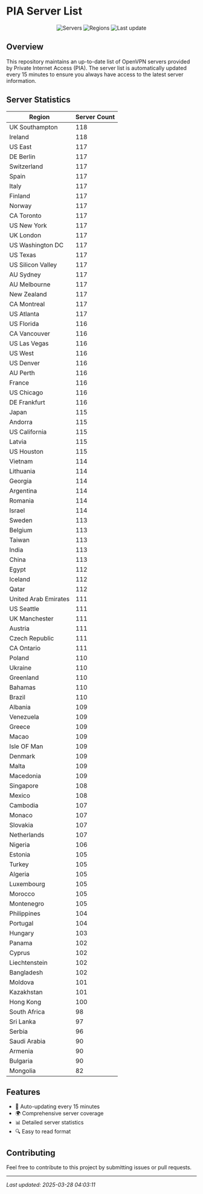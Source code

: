 # PIA Server List

<div align="center">

![Servers](https://img.shields.io/badge/servers-10,678-blue)
![Regions](https://img.shields.io/badge/regions-97-blue)
![Last update](https://img.shields.io/badge/Last_Updated-March_27_2025_23:03_EST-blue)

</div>

## Overview
This repository maintains an up-to-date list of OpenVPN servers provided by Private Internet Access (PIA). The server list is automatically updated every 15 minutes to ensure you always have access to the latest server information.

## Server Statistics
| Region | Server Count |
|--------|--------------|
| UK Southampton                 | 118          |
| Ireland                        | 118          |
| US East                        | 117          |
| DE Berlin                      | 117          |
| Switzerland                    | 117          |
| Spain                          | 117          |
| Italy                          | 117          |
| Finland                        | 117          |
| Norway                         | 117          |
| CA Toronto                     | 117          |
| US New York                    | 117          |
| UK London                      | 117          |
| US Washington DC               | 117          |
| US Texas                       | 117          |
| US Silicon Valley              | 117          |
| AU Sydney                      | 117          |
| AU Melbourne                   | 117          |
| New Zealand                    | 117          |
| CA Montreal                    | 117          |
| US Atlanta                     | 117          |
| US Florida                     | 116          |
| CA Vancouver                   | 116          |
| US Las Vegas                   | 116          |
| US West                        | 116          |
| US Denver                      | 116          |
| AU Perth                       | 116          |
| France                         | 116          |
| US Chicago                     | 116          |
| DE Frankfurt                   | 116          |
| Japan                          | 115          |
| Andorra                        | 115          |
| US California                  | 115          |
| Latvia                         | 115          |
| US Houston                     | 115          |
| Vietnam                        | 114          |
| Lithuania                      | 114          |
| Georgia                        | 114          |
| Argentina                      | 114          |
| Romania                        | 114          |
| Israel                         | 114          |
| Sweden                         | 113          |
| Belgium                        | 113          |
| Taiwan                         | 113          |
| India                          | 113          |
| China                          | 113          |
| Egypt                          | 112          |
| Iceland                        | 112          |
| Qatar                          | 112          |
| United Arab Emirates           | 111          |
| US Seattle                     | 111          |
| UK Manchester                  | 111          |
| Austria                        | 111          |
| Czech Republic                 | 111          |
| CA Ontario                     | 111          |
| Poland                         | 110          |
| Ukraine                        | 110          |
| Greenland                      | 110          |
| Bahamas                        | 110          |
| Brazil                         | 110          |
| Albania                        | 109          |
| Venezuela                      | 109          |
| Greece                         | 109          |
| Macao                          | 109          |
| Isle OF Man                    | 109          |
| Denmark                        | 109          |
| Malta                          | 109          |
| Macedonia                      | 109          |
| Singapore                      | 108          |
| Mexico                         | 108          |
| Cambodia                       | 107          |
| Monaco                         | 107          |
| Slovakia                       | 107          |
| Netherlands                    | 107          |
| Nigeria                        | 106          |
| Estonia                        | 105          |
| Turkey                         | 105          |
| Algeria                        | 105          |
| Luxembourg                     | 105          |
| Morocco                        | 105          |
| Montenegro                     | 105          |
| Philippines                    | 104          |
| Portugal                       | 104          |
| Hungary                        | 103          |
| Panama                         | 102          |
| Cyprus                         | 102          |
| Liechtenstein                  | 102          |
| Bangladesh                     | 102          |
| Moldova                        | 101          |
| Kazakhstan                     | 101          |
| Hong Kong                      | 100          |
| South Africa                   | 98           |
| Sri Lanka                      | 97           |
| Serbia                         | 96           |
| Saudi Arabia                   | 90           |
| Armenia                        | 90           |
| Bulgaria                       | 90           |
| Mongolia                       | 82           |

## Features
- 🔄 Auto-updating every 15 minutes
- 🌍 Comprehensive server coverage
- 📊 Detailed server statistics
- 🔍 Easy to read format

## Contributing
Feel free to contribute to this project by submitting issues or pull requests.

---
*Last updated: 2025-03-28 04:03:11*